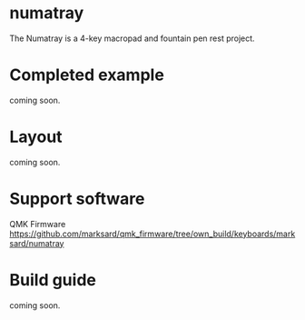 # numatray
The Numatray is a 4-key macropad and fountain pen rest project.

# Completed example

coming soon.  

# Layout

coming soon.  

# Support software

QMK Firmware  
https://github.com/marksard/qmk_firmware/tree/own_build/keyboards/marksard/numatray

# Build guide

coming soon.  
